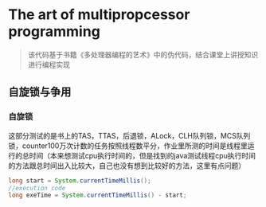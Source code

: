 # The art of multipropcessor programming

> 该代码基于书籍《多处理器编程的艺术》中的伪代码，结合课堂上讲授知识进行编程实现

## 自旋锁与争用
### 自旋锁
这部分测试的是书上的TAS，TTAS，后退锁，ALock，CLH队列锁，MCS队列锁，counter100万次计数的任务按照线程数平分，作业里所测的时间是线程里运行的总时间（本来想测试cpu执行时间的，但是找到的java测试线程cpu执行时间的方法跟总时间出入比较大，自己也没有想到比较好的方法，这里有点问题）

``` java
long start = System.currentTimeMillis();
//execution code
long exeTime = System.currentTimeMillis() - start;
```
